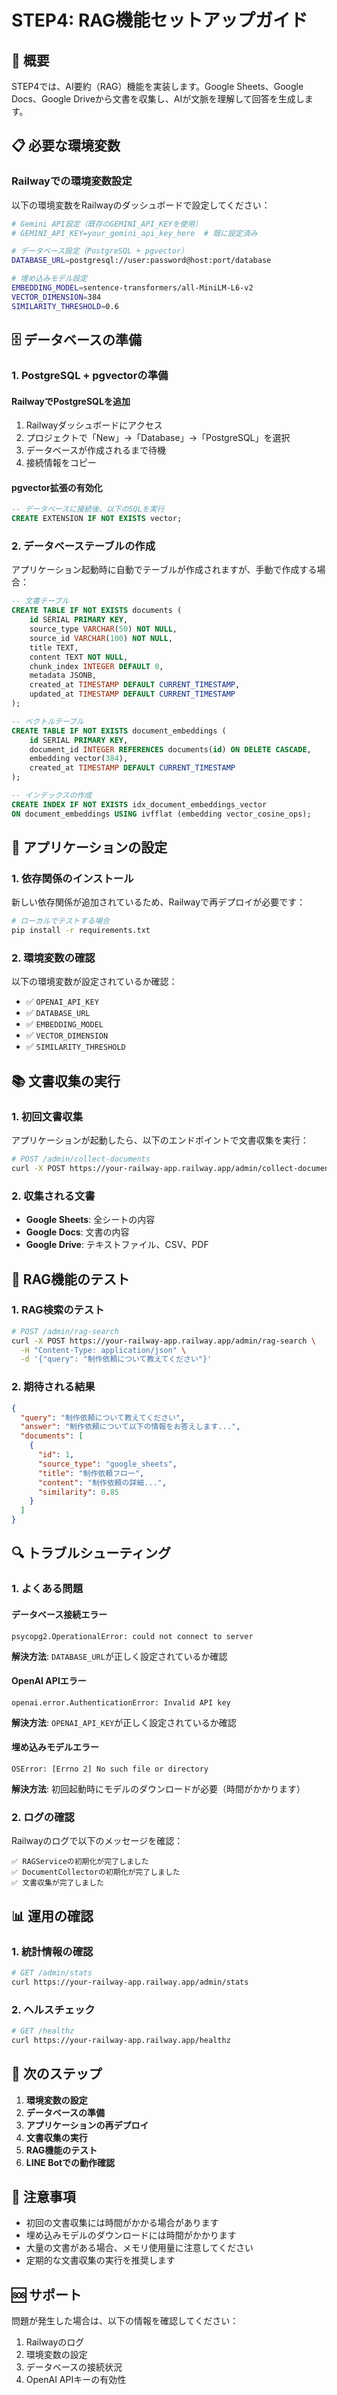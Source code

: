 # STEP4: RAG機能セットアップガイド

## 🎯 概要
STEP4では、AI要約（RAG）機能を実装します。Google Sheets、Google Docs、Google Driveから文書を収集し、AIが文脈を理解して回答を生成します。

## 📋 必要な環境変数

### **Railwayでの環境変数設定**

以下の環境変数をRailwayのダッシュボードで設定してください：

```bash
# Gemini API設定（既存のGEMINI_API_KEYを使用）
# GEMINI_API_KEY=your_gemini_api_key_here  # 既に設定済み

# データベース設定（PostgreSQL + pgvector）
DATABASE_URL=postgresql://user:password@host:port/database

# 埋め込みモデル設定
EMBEDDING_MODEL=sentence-transformers/all-MiniLM-L6-v2
VECTOR_DIMENSION=384
SIMILARITY_THRESHOLD=0.6
```

## 🗄️ データベースの準備

### **1. PostgreSQL + pgvectorの準備**

#### **RailwayでPostgreSQLを追加**
1. Railwayダッシュボードにアクセス
2. プロジェクトで「New」→「Database」→「PostgreSQL」を選択
3. データベースが作成されるまで待機
4. 接続情報をコピー

#### **pgvector拡張の有効化**
```sql
-- データベースに接続後、以下のSQLを実行
CREATE EXTENSION IF NOT EXISTS vector;
```

### **2. データベーステーブルの作成**

アプリケーション起動時に自動でテーブルが作成されますが、手動で作成する場合：

```sql
-- 文書テーブル
CREATE TABLE IF NOT EXISTS documents (
    id SERIAL PRIMARY KEY,
    source_type VARCHAR(50) NOT NULL,
    source_id VARCHAR(100) NOT NULL,
    title TEXT,
    content TEXT NOT NULL,
    chunk_index INTEGER DEFAULT 0,
    metadata JSONB,
    created_at TIMESTAMP DEFAULT CURRENT_TIMESTAMP,
    updated_at TIMESTAMP DEFAULT CURRENT_TIMESTAMP
);

-- ベクトルテーブル
CREATE TABLE IF NOT EXISTS document_embeddings (
    id SERIAL PRIMARY KEY,
    document_id INTEGER REFERENCES documents(id) ON DELETE CASCADE,
    embedding vector(384),
    created_at TIMESTAMP DEFAULT CURRENT_TIMESTAMP
);

-- インデックスの作成
CREATE INDEX IF NOT EXISTS idx_document_embeddings_vector 
ON document_embeddings USING ivfflat (embedding vector_cosine_ops);
```

## 🔧 アプリケーションの設定

### **1. 依存関係のインストール**

新しい依存関係が追加されているため、Railwayで再デプロイが必要です：

```bash
# ローカルでテストする場合
pip install -r requirements.txt
```

### **2. 環境変数の確認**

以下の環境変数が設定されているか確認：

- ✅ `OPENAI_API_KEY`
- ✅ `DATABASE_URL`
- ✅ `EMBEDDING_MODEL`
- ✅ `VECTOR_DIMENSION`
- ✅ `SIMILARITY_THRESHOLD`

## 📚 文書収集の実行

### **1. 初回文書収集**

アプリケーションが起動したら、以下のエンドポイントで文書収集を実行：

```bash
# POST /admin/collect-documents
curl -X POST https://your-railway-app.railway.app/admin/collect-documents
```

### **2. 収集される文書**

- **Google Sheets**: 全シートの内容
- **Google Docs**: 文書の内容
- **Google Drive**: テキストファイル、CSV、PDF

## 🧪 RAG機能のテスト

### **1. RAG検索のテスト**

```bash
# POST /admin/rag-search
curl -X POST https://your-railway-app.railway.app/admin/rag-search \
  -H "Content-Type: application/json" \
  -d '{"query": "制作依頼について教えてください"}'
```

### **2. 期待される結果**

```json
{
  "query": "制作依頼について教えてください",
  "answer": "制作依頼について以下の情報をお答えします...",
  "documents": [
    {
      "id": 1,
      "source_type": "google_sheets",
      "title": "制作依頼フロー",
      "content": "制作依頼の詳細...",
      "similarity": 0.85
    }
  ]
}
```

## 🔍 トラブルシューティング

### **1. よくある問題**

#### **データベース接続エラー**
```
psycopg2.OperationalError: could not connect to server
```
**解決方法**: `DATABASE_URL`が正しく設定されているか確認

#### **OpenAI APIエラー**
```
openai.error.AuthenticationError: Invalid API key
```
**解決方法**: `OPENAI_API_KEY`が正しく設定されているか確認

#### **埋め込みモデルエラー**
```
OSError: [Errno 2] No such file or directory
```
**解決方法**: 初回起動時にモデルのダウンロードが必要（時間がかかります）

### **2. ログの確認**

Railwayのログで以下のメッセージを確認：

```
✅ RAGServiceの初期化が完了しました
✅ DocumentCollectorの初期化が完了しました
✅ 文書収集が完了しました
```

## 📊 運用の確認

### **1. 統計情報の確認**

```bash
# GET /admin/stats
curl https://your-railway-app.railway.app/admin/stats
```

### **2. ヘルスチェック**

```bash
# GET /healthz
curl https://your-railway-app.railway.app/healthz
```

## 🎯 次のステップ

1. **環境変数の設定**
2. **データベースの準備**
3. **アプリケーションの再デプロイ**
4. **文書収集の実行**
5. **RAG機能のテスト**
6. **LINE Botでの動作確認**

## 📝 注意事項

- 初回の文書収集には時間がかかる場合があります
- 埋め込みモデルのダウンロードには時間がかかります
- 大量の文書がある場合、メモリ使用量に注意してください
- 定期的な文書収集の実行を推奨します

## 🆘 サポート

問題が発生した場合は、以下の情報を確認してください：

1. Railwayのログ
2. 環境変数の設定
3. データベースの接続状況
4. OpenAI APIキーの有効性
